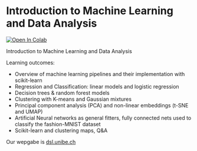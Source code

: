 # Introduction to Machine Learning and Data Analysis

[![Open In Colab](https://colab.research.google.com/assets/colab-badge.svg)](https://colab.research.google.com/github/neworldemancer/DSF5)


Introduction to Machine Learning and Data Analysis

Learning outcomes:


* Overview of machine learning pipelines and their implementation with scikit-learn
* Regression and Classification: linear models and logistic regression
* Decision trees & random forest models
* Clustering with K-means and Gaussian mixtures
* Principal component analysis (PCA) and non-linear embeddings (t-SNE and UMAP)
* Artificial Neural networks as general fitters, fully connected nets used to classify the fashion-MNIST dataset
* Scikit-learn and clustering maps, Q&A

Our wepgabe is [dsl.unibe.ch](https://www.dsl.unibe.ch/)

